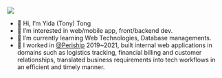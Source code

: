 [<img src="https://img.shields.io/badge/linkedin-%230077B5.svg?&style=for-the-badge&logo=linkedin&logoColor=white" />](https://www.linkedin.com/in/yida-tong) 

- 👋 Hi, I’m Yida (Tony) Tong
- 👀 I’m interested in web/mobile app, front/backend dev.
- 🌱 I’m currently learning Web Technologies, Database managements.
- 💞️ I worked in [@Periship](https://www.periship.com/) 2019~2021, built internal web applications in domains such as logistics tracking, financial billing and customer relationships, translated business requirements into tech workflows in an efficient and timely manner.

<!---
745062756/745062756 is a ✨ special ✨ repository because its `README.md` (this file) appears on your GitHub profile.
You can click the Preview link to take a look at your changes.
--->
